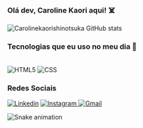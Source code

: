 ### Olá dev, Caroline Kaori aqui! ☠️

![Carolinekaorishinotsuka GitHub stats](https://github-readme-stats.vercel.app/api?username=caroline&show_icons=true&theme=dark)

### Tecnologias que eu uso no meu dia 👻

<div style="display: inline_block"><br/>
<img aling="center" alt="HTML5" src="https://img.shields.io/badge/HTML5-E34F26?style=for-the-badge&logo=html5&logoColor=white">
<img aling="center" alt="CSS" src="https://img.shields.io/badge/CSS3-1572B6?style=for-the-badge&logo=css3&logoColor=white">
  
  ### Redes Sociais 
[![Linkedin](https://img.shields.io/badge/LinkedIn-0077B5?style=for-the-badge&logo=linkedin&logoColor=white)](https://www.linkedin.com/in/caroline-kaori-shinotsuka-436500210/)
[![Instagram](https://img.shields.io/badge/Instagram-E4405F?style=for-the-badge&logo=instagram&logoColor=white)
](https://www.instagram.com/noguitsune10/)
[![Gmail](https://img.shields.io/badge/Gmail-D14836?style=for-the-badge&logo=gmail&logoColor=white
)](https://mail.google.com/mail/u/0/#inbox?compose=GTvVlcSGMhtvQrvXZtsWRlbcbrlFWJPVfQqqBGPfqrxPpSRsfDnPCJLXkKTrXmdJLNCpsKJbQWtDr)
</div>

![Snake animation](https://github.com/carolinekaorishinotsuka16/carolinekaorishinotsuka16/blob/output/github-contribution-grid-snake.svg)
